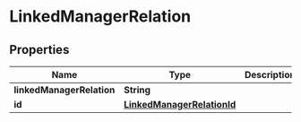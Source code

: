 
# LinkedManagerRelation

## Properties
Name | Type | Description | Notes
------------ | ------------- | ------------- | -------------
**linkedManagerRelation** | **String** |  |  [optional]
**id** | [**LinkedManagerRelationId**](LinkedManagerRelationId.md) |  |  [optional]



